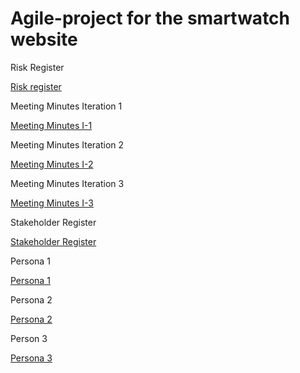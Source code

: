 # Agile-project for the smartwatch website


Risk Register 

<a href="https://github.com/ksandhu06/Agile-project/blob/main/risk_register%20week%2011.pdf">Risk register</a>

Meeting Minutes Iteration 1 

<a href="https://github.com/ksandhu06/Agile-project/blob/main/Iteration%201%20Meeting%20Minutes.pdf">Meeting Minutes I-1</a>

Meeting Minutes Iteration 2

<a href="https://github.com/ksandhu06/Agile-project/blob/main/Iteration%201%20Meeting%20Minutes.pdf">Meeting Minutes I-2</a>


Meeting Minutes Iteration 3 

<a href="https://github.com/ksandhu06/Agile-project/blob/main/risk_register%20week%2011.pdf">Meeting Minutes I-3</a>

Stakeholder Register 

<a href="https://github.com/ksandhu06/Agile-project/blob/main/Stakeholder%20register%20sample.pdf">Stakeholder Register</a>

Persona 1

<a href="https://github.com/ksandhu06/Agile-project/blob/main/PERSONA%20TEMPLATE%20(1).pdf">Persona 1</a>

Persona 2 

<a href="https://github.com/ksandhu06/Agile-project/blob/main/PERSONA%20TEMPLATE%20(2).pdf">Persona 2</a>

Person 3

<a href="https://github.com/ksandhu06/Agile-project/blob/main/PERSONA%203.pdf">Persona 3</a>

